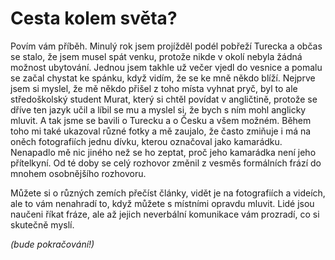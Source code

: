 # Cesta kolem světa?

Povím vám příběh. Minulý rok jsem projížděl podél pobřeží Turecka a občas se stalo, že jsem musel spát venku, protože nikde v okolí nebyla žádná možnost ubytování. Jednou jsem takhle už večer vjedl do vesnice a pomalu se začal chystat ke spánku, když vidím, že se ke mně někdo blíží. Nejprve jsem si myslel, že mě někdo přišel z toho místa vyhnat pryč, byl to ale středoškolský student Murat, který si chtěl povídat v angličtině, protože se dříve ten jazyk učil a líbil se mu a myslel si, že bych s ním mohl anglicky mluvit. A tak jsme se bavili o Turecku a o Česku a všem možném. Během toho mi také ukazoval různé fotky a mě zaujalo, že často zmiňuje i má na oněch fotografiích jednu dívku, kterou označoval jako kamarádku. Nenapadlo mě nic jiného než se ho zeptat, proč jeho kamarádka není jeho přítelkyní. Od té doby se celý rozhovor změnil z vesměs formálních frází do mnohem osobnějšího rozhovoru.

Můžete si o různých zemích přečíst články, vidět je na fotografiích a videích, ale to vám nenahradí to, když můžete s místními opravdu mluvit. Lidé jsou naučeni říkat fráze, ale až jejich neverbální komunikace vám prozradí, co si skutečně myslí.

_\(bude pokračování!\)_

